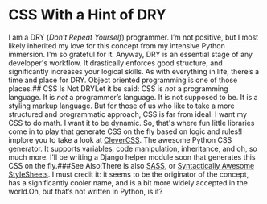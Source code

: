 # CSS With a Hint of DRY

  I am a DRY (*Don’t Repeat Yourself*) programmer. I’m not positive, but I most likely inherited my love for this concept from my intensive Python immersion. I'm so grateful for it. Anyway, DRY is an essential stage of any developer's workflow. It drastically enforces good structure, and significantly increases your logical skills. As with everything in life, there’s a time and place for DRY. Object oriented programming is one of those places.\#\# CSS Is Not DRYLet it be said: CSS is *not* a programming language. It is *not* a programmer’s language. It is not supposed to be. It is a styling markup language. But for those of us who like to take a more structured and programmatic approach, CSS is far from ideal. I want my CSS to do math. I want it to be dynamic. So, that's where fun little libraries come in to play that generate CSS on the fly based on logic and rules!I implore you to take a look at [CleverCSS](http://sandbox.pocoo.org/clevercss). The awesome Python CSS generator. It supports variables, code manipulation, inheritance, and oh, so much more. I’ll be writing a Django helper module soon that generates this CSS on the fly.\#\#\#See Also:There is also [SASS](http://sass-lang.com), or [Syntactically Awesome StyleSheets](http://sass-lang.com). I must credit it: it seems to be the originator of the concept, has a significantly cooler name, and is a bit more widely accepted in the world.Oh, but that’s not written in Python, is it?

  